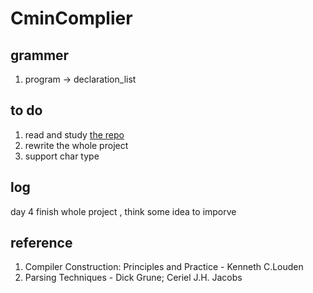 # CminComplier

## grammer
 1. program -> declaration_list

## to do
 1. read and study [the repo](https://github.com/isairz/cminus) 
 2. rewrite the whole project 
 3. support char type
 
## log 
 day 4 finish whole project , think some idea to imporve

 ## reference 
 1. Compiler Construction: Principles and Practice - Kenneth C.Louden
 2. Parsing Techniques - Dick Grune; Ceriel J.H. Jacobs
